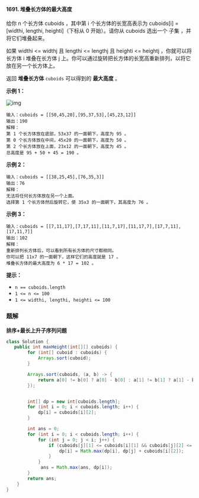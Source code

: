 #### 1691. 堆叠长方体的最大高度

给你 n 个长方体 cuboids ，其中第 i 个长方体的长宽高表示为 cuboids[i] = [widthi, lengthi, heighti]（下标从 0 开始）。请你从 cuboids 选出一个 子集 ，并将它们堆叠起来。

如果 widthi <= widthj 且 lengthi <= lengthj 且 heighti <= heightj ，你就可以将长方体 i 堆叠在长方体 j 上。你可以通过旋转把长方体的长宽高重新排列，以将它放在另一个长方体上。

返回 **堆叠长方体** `cuboids` 可以得到的 **最大高度** 。

**示例 1：**

![img](http://gitlab.wsh-study.com/xp-study/LeeteCode/blob/master/最长递增子序列问题/images/堆叠长方体的最大高度/1.jpg)

```shell
输入：cuboids = [[50,45,20],[95,37,53],[45,23,12]]
输出：190
解释：
第 1 个长方体放在底部，53x37 的一面朝下，高度为 95 。
第 0 个长方体放在中间，45x20 的一面朝下，高度为 50 。
第 2 个长方体放在上面，23x12 的一面朝下，高度为 45 。
总高度是 95 + 50 + 45 = 190 。
```

**示例 2：**

```shell
输入：cuboids = [[38,25,45],[76,35,3]]
输出：76
解释：
无法将任何长方体放在另一个上面。
选择第 1 个长方体然后旋转它，使 35x3 的一面朝下，其高度为 76 。
```

**示例 3：**

```shell
输入：cuboids = [[7,11,17],[7,17,11],[11,7,17],[11,17,7],[17,7,11],[17,11,7]]
输出：102
解释：
重新排列长方体后，可以看到所有长方体的尺寸都相同。
你可以把 11x7 的一面朝下，这样它们的高度就是 17 。
堆叠长方体的最大高度为 6 * 17 = 102 。
```

**提示：**

- `n == cuboids.length`
- `1 <= n <= 100`
- `1 <= widthi, lengthi, heighti <= 100`

### 题解

**排序+最长上升子序列问题**

```java
class Solution {
   public int maxHeight(int[][] cuboids) {
        for (int[] cuboid : cuboids) {
            Arrays.sort(cuboid);
        }

        Arrays.sort(cuboids, (a, b) -> {
            return a[0] != b[0] ? a[0] - b[0] : a[1] != b[1] ? a[1] - b[1] : a[2] - b[2];
        });


        int[] dp = new int[cuboids.length];
        for (int i = 0; i < cuboids.length; i++) {
            dp[i] = cuboids[i][2];
        }

        int ans = 0;
        for (int i = 0; i < cuboids.length; i++) {
            for (int j = 0; j < i; j++) {
                if (cuboids[j][1] <= cuboids[i][1] && cuboids[j][2] <= cuboids[i][2]) {
                    dp[i] = Math.max(dp[i], dp[j] + cuboids[i][2]);
                }
            }
             ans = Math.max(ans, dp[i]);
        }
        return ans;
    }
}
```

